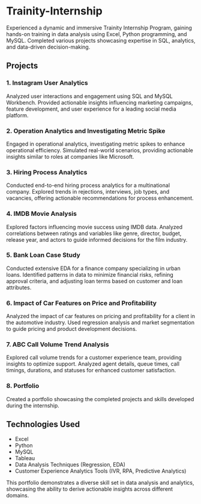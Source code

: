 # Trainity-Internship

Experienced a dynamic and immersive Trainity Internship Program, gaining hands-on training in data analysis using Excel, Python programming, and MySQL. Completed various projects showcasing expertise in SQL, analytics, and data-driven decision-making.

## Projects

### 1. Instagram User Analytics

Analyzed user interactions and engagement using SQL and MySQL Workbench. Provided actionable insights influencing marketing campaigns, feature development, and user experience for a leading social media platform.

### 2. Operation Analytics and Investigating Metric Spike

Engaged in operational analytics, investigating metric spikes to enhance operational efficiency. Simulated real-world scenarios, providing actionable insights similar to roles at companies like Microsoft.

### 3. Hiring Process Analytics

Conducted end-to-end hiring process analytics for a multinational company. Explored trends in rejections, interviews, job types, and vacancies, offering actionable recommendations for process enhancement.

### 4. IMDB Movie Analysis

Explored factors influencing movie success using IMDB data. Analyzed correlations between ratings and variables like genre, director, budget, release year, and actors to guide informed decisions for the film industry.

### 5. Bank Loan Case Study

Conducted extensive EDA for a finance company specializing in urban loans. Identified patterns in data to minimize financial risks, refining approval criteria, and adjusting loan terms based on customer and loan attributes.

### 6. Impact of Car Features on Price and Profitability

Analyzed the impact of car features on pricing and profitability for a client in the automotive industry. Used regression analysis and market segmentation to guide pricing and product development decisions.

### 7. ABC Call Volume Trend Analysis

Explored call volume trends for a customer experience team, providing insights to optimize support. Analyzed agent details, queue times, call timings, durations, and statuses for enhanced customer satisfaction.

### 8. Portfolio

Created a portfolio showcasing the completed projects and skills developed during the internship.

## Technologies Used

- Excel
- Python
- MySQL
- Tableau
- Data Analysis Techniques (Regression, EDA)
- Customer Experience Analytics Tools (IVR, RPA, Predictive Analytics)

This portfolio demonstrates a diverse skill set in data analysis and analytics, showcasing the ability to derive actionable insights across different domains.











